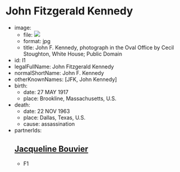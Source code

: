 # John Fitzgerald Kennedy
- image:
  - file: ![](https://upload.wikimedia.org/wikipedia/commons/c/c3/John_F._Kennedy%2C_White_House_color_photo_portrait.jpg)
  - format: jpg
  - title: John F. Kennedy, photograph in the Oval Office by Cecil Stoughton, White House; Public Domain
- id: I1
- legalFullName: John Fitzgerald Kennedy
- normalShortName: John F. Kennedy
- otherKnownNames: [JFK, John Kennedy]
- birth:
  - date: 27 MAY 1917
  - place: Brookline, Massachusetts, U.S.
- death:
  - date: 22 NOV 1963
  - place: Dallas, Texas, U.S.
  - cause: assassination
- partnerIds:
  ## [Jacqueline Bouvier](../../families/F1)
  - F1
